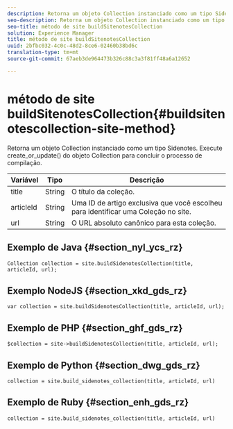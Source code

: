 ```yaml
---
description: Retorna um objeto Collection instanciado como um tipo Sidenotes. Execute create_or_update() do objeto Collection para concluir o processo de compilação.
seo-description: Retorna um objeto Collection instanciado como um tipo Sidenotes. Execute create_or_update() do objeto Collection para concluir o processo de compilação.
seo-title: método de site buildSitenotesCollection
solution: Experience Manager
title: método de site buildSitenotesCollection
uuid: 2bfbc032-4c0c-48d2-8ce6-02460b38bd6c
translation-type: tm+mt
source-git-commit: 67aeb3de964473b326c88c3a3f81ff48a6a12652

---
```



# método de site buildSitenotesCollection{#buildsitenotescollection-site-method}

Retorna um objeto Collection instanciado como um tipo Sidenotes. Execute create_or_update() do objeto Collection para concluir o processo de compilação.

| Variável | Tipo | Descrição |
|--- |--- |--- |
| title | String   | O título da coleção. |
| articleId | String   | Uma ID de artigo exclusiva que você escolheu para identificar uma Coleção no site. |
| url | String | O URL absoluto canônico para esta coleção. |

## Exemplo de Java {#section_nyl_ycs_rz}

```
Collection collection = site.buildSidenotesCollection(title, articleId, url); 
```

## Exemplo NodeJS {#section_xkd_gds_rz}

```
var collection = site.buildSidenotesCollection(title, articleId, url); 
```

## Exemplo de PHP {#section_ghf_gds_rz}

```
$collection = site->buildSidenotesCollection(title, articleId, url); 
```

## Exemplo de Python {#section_dwg_gds_rz}

```
collection = site.build_sidenotes_collection(title, articleId, url) 
```

## Exemplo de Ruby {#section_enh_gds_rz}

```
collection = site.build_sidenotes_collection(title, articleId, url) 
```
